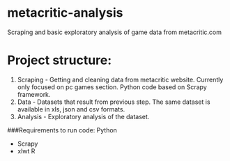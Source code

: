metacritic-analysis
===================

Scraping and basic exploratory analysis of game data from metacritic.com

# Project structure:
1. Scraping - Getting and cleaning data from metacritic website. Currently only focused on pc games section. Python code based on Scrapy framework.
2. Data - Datasets that result from previous step. The same dataset is available in xls, json and csv formats.
3. Analysis - Exploratory analysis of the dataset.

###Requirements to run code:
Python
* Scrapy
* xlwt
R
